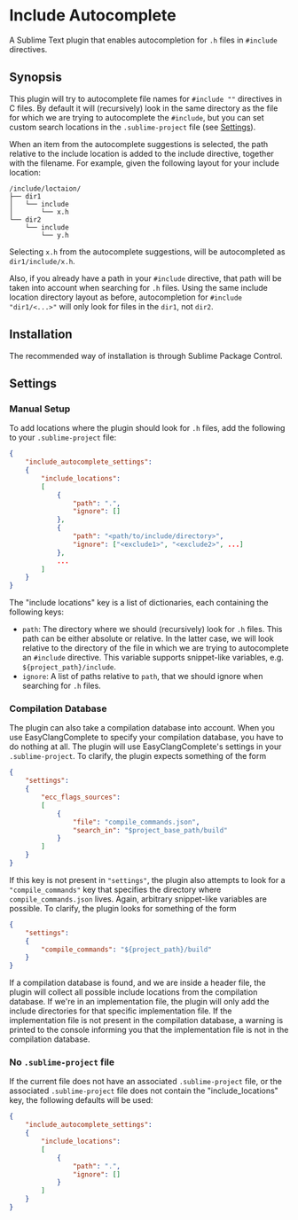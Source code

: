 # Include Autocomplete

A Sublime Text plugin that enables autocompletion for `.h` files in `#include`
directives.

## Synopsis

This plugin will try to autocomplete file names for `#include ""` directives in
C files. By default it will (recursively) look in the same directory as the file
for which we are trying to autocomplete the `#include`, but you can set custom
search locations in the `.sublime-project` file (see [Settings](#settings)).

When an item from the autocomplete suggestions is selected, the path relative to
the include location is added to the include directive, together with the
filename. For example, given the following layout for your include location:

```
/include/loctaion/
├── dir1
│   └── include
│       └── x.h
└── dir2
    └── include
        └── y.h
```

Selecting `x.h` from the autocomplete suggestions, will be autocompleted as
`dir1/include/x.h`.

Also, if you already have a path in your `#include` directive, that path will be
taken into account when searching for `.h` files. Using the same include
location directory layout as before, autocompletion for `#include "dir1/<...>"`
will only look for files in the `dir1`, not `dir2`.

## Installation

The recommended way of installation is through Sublime Package Control.

## Settings

### Manual Setup

To add locations where the plugin should look for `.h` files, add the following
to your `.sublime-project` file:

```json
{
    "include_autocomplete_settings":
    {
        "include_locations":
        [
            {
                "path": ".",
                "ignore": []
            },
            {
                "path": "<path/to/include/directory>",
                "ignore": ["<exclude1>", "<exclude2>", ...]
            },
            ...
        ]
    }
}
```

The "include locations" key is a list of dictionaries, each containing the
following keys:

* `path`: The directory where we should (recursively) look for `.h` files. This
path can be either absolute or relative. In the latter case, we will look
relative to the directory of the file in which we are trying to autocomplete an
`#include` directive. This variable supports snippet-like variables, e.g.
`${project_path}/include`.
* `ignore`: A list of paths relative to `path`, that we should ignore when
searching for `.h` files.

### Compilation Database

The plugin can also take a compilation database into account. When you use
EasyClangComplete to specify your compilation database, you have to do nothing
at all. The plugin will use EasyClangComplete's settings in your
`.sublime-project`. To clarify, the plugin expects something of the form

```json
{
    "settings":
    {
        "ecc_flags_sources":
        [
            {
                "file": "compile_commands.json",
                "search_in": "$project_base_path/build"
            }
        ]
    }
}
```

If this key is not present in `"settings"`, the plugin also attempts to look for
a `"compile_commands"` key that specifies the directory where
`compile_commands.json` lives. Again, arbitrary snippet-like variables are
possible. To clarify, the plugin looks for something of the form

```json
{
    "settings":
    {
        "compile_commands": "${project_path}/build"
    }
}
```

If a compilation database is found, and we are inside a header file, the plugin
will collect all possible include locations from the compilation database. If
we're in an implementation file, the plugin will only add the include
directories for that specific implementation file. If the implementation file is
not present in the compilation database, a warning is printed to the console
informing you that the implementation file is not in the compilation database.

### No `.sublime-project` file

If the current file does not have an associated `.sublime-project` file, or the
associated `.sublime-project` file does not contain the "include_locations" key,
the following defaults will be used:

```json
{
    "include_autocomplete_settings":
    {
        "include_locations":
        [
            {
                "path": ".",
                "ignore": []
            }
        ]
    }
}
```
